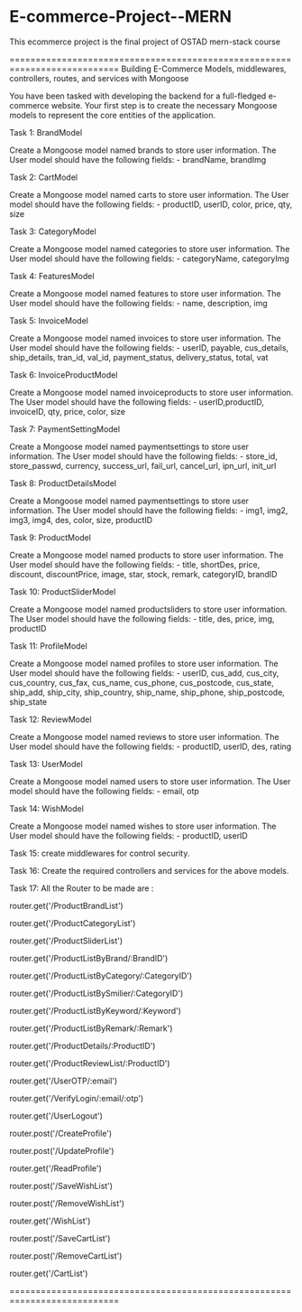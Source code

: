 # E-commerce-Project--MERN
This ecommerce project is the final project of OSTAD mern-stack course


===========================================================================
Building E-Commerce Models, middlewares, controllers, routes, and services with Mongoose



You have been tasked with developing the backend for a full-fledged e-commerce website. Your first step is to create the necessary Mongoose models to represent the core entities of the application.



Task 1: BrandModel


Create a Mongoose model named brands to store user information. The User model should have the following fields: - brandName, brandImg



Task 2: CartModel


Create a Mongoose model named carts to store user information. The User model should have the following fields: - productID, userID, color, price, qty, size



Task 3: CategoryModel


Create a Mongoose model named categories to store user information. The User model should have the following fields: - categoryName, categoryImg


Task 4: FeaturesModel


Create a Mongoose model named features to store user information. The User model should have the following fields: - name, description, img



Task 5: InvoiceModel


Create a Mongoose model named invoices to store user information. The User model should have the following fields: - userID, payable, cus_details, ship_details, tran_id, val_id, payment_status, delivery_status, total, vat



Task 6: InvoiceProductModel


Create a Mongoose model named invoiceproducts to store user information. The User model should have the following fields: - userID,productID, invoiceID, qty, price, color, size


Task 7: PaymentSettingModel


Create a Mongoose model named paymentsettings to store user information. The User model should have the following fields: - store_id, store_passwd, currency, success_url, fail_url, cancel_url, ipn_url, init_url



Task 8: ProductDetailsModel


Create a Mongoose model named paymentsettings to store user information. The User model should have the following fields: - img1, img2, img3, img4, des, color, size, productID



Task 9: ProductModel


Create a Mongoose model named products to store user information. The User model should have the following fields: - title, shortDes, price, discount, discountPrice, image, star, stock, remark, categoryID, brandID



Task 10: ProductSliderModel


Create a Mongoose model named productsliders to store user information. The User model should have the following fields: - title, des, price, img, productID



Task 11: ProfileModel


Create a Mongoose model named profiles to store user information. The User model should have the following fields: - userID, cus_add, cus_city, cus_country, cus_fax, cus_name, cus_phone, cus_postcode, cus_state, ship_add, ship_city, ship_country, ship_name, ship_phone, ship_postcode, ship_state


Task 12: ReviewModel


Create a Mongoose model named reviews to store user information. The User model should have the following fields: - productID, userID, des, rating



Task 13: UserModel


Create a Mongoose model named users to store user information. The User model should have the following fields: - email, otp



Task 14: WishModel


Create a Mongoose model named wishes to store user information. The User model should have the following fields: - productID, userID


 


Task 15: create middlewares for control security.


Task 16: Create the required controllers and services for the above models.


Task 17: All the Router to be made are : 



router.get('/ProductBrandList')


router.get('/ProductCategoryList')


router.get('/ProductSliderList')


router.get('/ProductListByBrand/:BrandID')


router.get('/ProductListByCategory/:CategoryID')


router.get('/ProductListBySmilier/:CategoryID')


router.get('/ProductListByKeyword/:Keyword')


router.get('/ProductListByRemark/:Remark')


router.get('/ProductDetails/:ProductID')


router.get('/ProductReviewList/:ProductID')


router.get('/UserOTP/:email')


router.get('/VerifyLogin/:email/:otp')


router.get('/UserLogout')


router.post('/CreateProfile')


router.post('/UpdateProfile')


router.get('/ReadProfile')


router.post('/SaveWishList')


router.post('/RemoveWishList')


router.get('/WishList')


router.post('/SaveCartList')


router.post('/RemoveCartList')


router.get('/CartList')

===========================================================================
